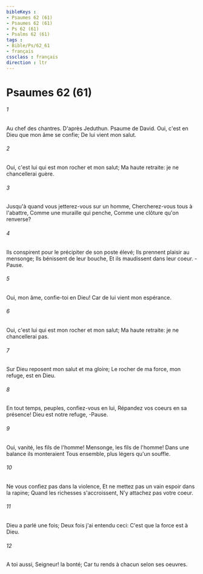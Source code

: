 ```yaml
---
bibleKeys : 
- Psaumes 62 (61)
- Psaumes 62 (61)
- Ps 62 (61)
- Psalms 62 (61)
tags : 
- Bible/Ps/62_61
- français
cssclass : français
direction : ltr
---
```


# Psaumes 62 (61)

###### 1
Au chef des chantres. D'après Jeduthun. Psaume de David. Oui, c'est en Dieu que mon âme se confie; De lui vient mon salut.
###### 2
Oui, c'est lui qui est mon rocher et mon salut; Ma haute retraite: je ne chancellerai guère.
###### 3
Jusqu'à quand vous jetterez-vous sur un homme, Chercherez-vous tous à l'abattre, Comme une muraille qui penche, Comme une clôture qu'on renverse?
###### 4
Ils conspirent pour le précipiter de son poste élevé; Ils prennent plaisir au mensonge; Ils bénissent de leur bouche, Et ils maudissent dans leur coeur. -Pause.
###### 5
Oui, mon âme, confie-toi en Dieu! Car de lui vient mon espérance.
###### 6
Oui, c'est lui qui est mon rocher et mon salut; Ma haute retraite: je ne chancellerai pas.
###### 7
Sur Dieu reposent mon salut et ma gloire; Le rocher de ma force, mon refuge, est en Dieu.
###### 8
En tout temps, peuples, confiez-vous en lui, Répandez vos coeurs en sa présence! Dieu est notre refuge, -Pause.
###### 9
Oui, vanité, les fils de l'homme! Mensonge, les fils de l'homme! Dans une balance ils monteraient Tous ensemble, plus légers qu'un souffle.
###### 10
Ne vous confiez pas dans la violence, Et ne mettez pas un vain espoir dans la rapine; Quand les richesses s'accroissent, N'y attachez pas votre coeur.
###### 11
Dieu a parlé une fois; Deux fois j'ai entendu ceci: C'est que la force est à Dieu.
###### 12
A toi aussi, Seigneur! la bonté; Car tu rends à chacun selon ses oeuvres.
